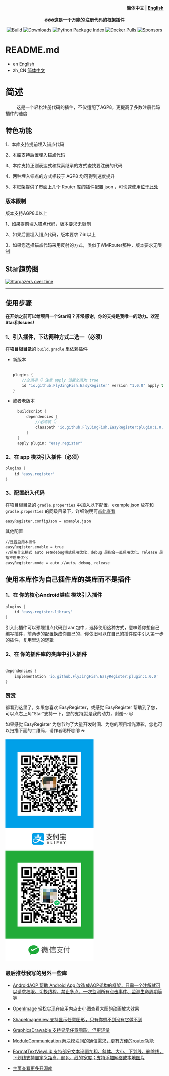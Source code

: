 <h4 align="right">
  <strong>简体中文</strong> | <a href="https://github.com/FlyJingFish/EasyRegister/blob/master/README_EN.md">English</a>
</h4>

<p align="center">
  <strong>
    🔥🔥🔥这是一个万能的注册代码的框架插件
  </strong>
</p>

<p align="center">
  <a href="https://central.sonatype.com/search?q=io.github.flyjingfish.EasyRegister"><img
    src="https://img.shields.io/maven-central/v/io.github.flyjingfish.EasyRegister/android-aop-plugin"
    alt="Build"
  /></a>
  <a href="https://github.com/FlyJingFish/EasyRegister/stargazers"><img
    src="https://img.shields.io/github/stars/FlyJingFish/EasyRegister.svg"
    alt="Downloads"
  /></a>
  <a href="https://github.com/FlyJingFish/EasyRegister/network/members"><img
    src="https://img.shields.io/github/forks/FlyJingFish/EasyRegister.svg"
    alt="Python Package Index"
  /></a>
  <a href="https://github.com/FlyJingFish/EasyRegister/issues"><img
    src="https://img.shields.io/github/issues/FlyJingFish/EasyRegister.svg"
    alt="Docker Pulls"
  /></a>
  <a href="https://github.com/FlyJingFish/EasyRegister/blob/master/LICENSE"><img
    src="https://img.shields.io/github/license/EasyRegister/AndroidAop.svg"
    alt="Sponsors"
  /></a>
</p>


# README.md


- en [English](https://github.com/FlyJingFish/EasyRegister/blob/master/README_EN.md)&emsp;
- zh_CN [简体中文](https://github.com/FlyJingFish/EasyRegister/blob/master/README.md)&emsp;

# 简述

&nbsp;&nbsp;&nbsp;&nbsp;&nbsp;&nbsp;&nbsp;&nbsp; 这是一个轻松注册代码的插件，不仅适配了AGP8，更提高了多数注册代码插件的速度

## 特色功能

1、本库支持提前埋入锚点代码

2、本库支持后置埋入锚点代码

3、本库支持正则表达式和探索继承的方式查找要注册的代码

4、两种埋入锚点的方式相较于 AGP8 均可得到速度提升

5、本框架提供了市面上几个 Router 库的插件配置 json ，可快速使用[位于此处](https://github.com/FlyJingFish/EasyRegister/tree/master/routerJson)

### 版本限制

版本支持AGP8.0以上

1、如果提前埋入锚点代码，版本要求无限制

2、如果后置埋入锚点代码，版本要求 7.6 以上

3、如果您选择锚点代码采用反射的方式，类似于WMRouter那种，版本要求无限制

## Star趋势图

[![Stargazers over time](https://starchart.cc/FlyJingFish/EasyRegister.svg?variant=adaptive)](https://starchart.cc/FlyJingFish/EasyRegister)

---

## 使用步骤

**在开始之前可以给项目一个Star吗？非常感谢，你的支持是我唯一的动力。欢迎Star和Issues!**


### 1、引入插件，下边两种方式二选一（必须）


在<strong>项目根目录</strong>的 <code>build.gradle</code> 里依赖插件

- 新版本

  ```gradle
  
  plugins {
      //必须项 👇 注意 apply 设置必须为 true 
      id "io.github.FlyJingFish.EasyRegister" version "1.0.0" apply true
  }
  ```
  
- 或者老版本

  ```gradle
    buildscript {
        dependencies {
            //必须项 👇
            classpath 'io.github.FlyJingFish.EasyRegister:plugin:1.0.0'
        }
    }
    apply plugin: "easy.register"
    ```

### 2、在 app 模块引入插件（必须）

```gradle
plugins {
    id 'easy.register'
}

```

### 3、配置织入代码

在项目根目录的 `gradle.properties` 中加入以下配置，example.json 放在和 `gradle.properties` 的同级目录下，详细说明可[点此查看](https://github.com/FlyJingFish/EasyRegister/blob/master/example.json)

```properties
easyRegister.configJson = example.json
```

其他配置

```properties
//是否启用本插件
easyRegister.enable = true
//启用什么模式 auto 只在debug模式启用优化，debug 是指会一直启用优化，release 是指不启用优化
easyRegister.mode = auto //auto、debug、release
```



## 使用本库作为自己插件库的类库而不是插件 

### 1、在 你的核心Android类库 模块引入插件


```gradle
plugins {
    id 'easy.register.library'
}

```

引入此插件可以预埋锚点代码到 aar 包中，选择使用这种方式，意味着你想自己编写插件，前两步的配置换成你自己的，你依旧可以在自己的插件库中引入第一步的插件，复用里边的逻辑

### 2、在 你的插件库的类库中引入插件


```gradle

dependencies {
    implementation 'io.github.FlyJingFish.EasyRegister:plugin:1.0.0'
}
```

### 赞赏

都看到这里了，如果您喜欢 EasyRegister，或感觉 EasyRegister 帮助到了您，可以点右上角“Star”支持一下，您的支持就是我的动力，谢谢～ 😃

如果感觉 EasyRegister 为您节约了大量开发时间、为您的项目增光添彩，您也可以扫描下面的二维码，请作者喝杯咖啡 ☕


<div>
<img src="https://github.com/FlyJingFish/EasyRegister/blob/master/screenshot/IMG_4075.PNG" width="280" height="350">
<img src="https://github.com/FlyJingFish/EasyRegister/blob/master/screenshot/IMG_4076.JPG" width="280" height="350">
</div>


### 最后推荐我写的另外一些库

- [AndroidAOP 帮助 Android App 改造成AOP架构的框架，只需一个注解就可以请求权限、切换线程、禁止多点、一次监测所有点击事件、监测生命周期等等](https://github.com/FlyJingFish/AndroidAOP)

- [OpenImage 轻松实现在应用内点击小图查看大图的动画放大效果](https://github.com/FlyJingFish/OpenImage)

- [ShapeImageView 支持显示任意图形，只有你想不到没有它做不到](https://github.com/FlyJingFish/ShapeImageView)

- [GraphicsDrawable 支持显示任意图形，但更轻量](https://github.com/FlyJingFish/GraphicsDrawable)

- [ModuleCommunication 解决模块间的通信需求，更有方便的router功能](https://github.com/FlyJingFish/ModuleCommunication)

- [FormatTextViewLib 支持部分文本设置加粗、斜体、大小、下划线、删除线，下划线支持自定义距离、颜色、线的宽度；支持添加网络或本地图片](https://github.com/FlyJingFish/FormatTextViewLib)

- [主页查看更多开源库](https://github.com/FlyJingFish)

